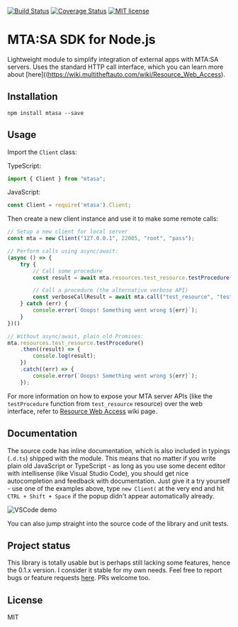 [![Build Status](https://travis-ci.org/4O4/node-mtasa.svg?branch=master)](https://travis-ci.org/4O4/node-mtasa?branch=master)
[![Coverage Status](https://coveralls.io/repos/github/4O4/node-mtasa/badge.svg?branch=master)](https://coveralls.io/github/4O4/node-mtasa?branch=master)
[![MIT license](http://img.shields.io/badge/license-MIT-brightgreen.svg)](http://opensource.org/licenses/MIT)

# MTA:SA SDK for Node.js

Lightweight module to simplify integration of external apps with MTA:SA servers. Uses the standard HTTP call interface, which you can learn more about [here]((https://wiki.multitheftauto.com/wiki/Resource_Web_Access). 

## Installation

```
npm install mtasa --save
```

## Usage

Import the `Client` class:

TypeScript:
```ts
import { Client } from "mtasa";
``` 

JavaScript:
```js
const Client = require('mtasa').Client;
```

Then create a new client instance and use it to make some remote calls:
``` ts
// Setup a new client for local server
const mta = new Client("127.0.0.1", 22005, "root", "pass");

// Perform calls using async/await:
(async () => {
    try {
        // Call some procedure
        const result = await mta.resources.test_resource.testProcedure("some param");

        // Call a procedure (the alternative verbose API)
        const verboseCallResult = await mta.call("test_resource", "testProcedure", "some param", 1234);
    } catch (err) {
        console.error(`Ooops! Something went wrong ${err}`);
    }
})()

// Without async/await, plain old Promises:
mta.resources.test_resource.testProcedure()
    .then((result) => {
        console.log(result);
    })
    .catch((err) => {
        console.error(`Ooops! Something went wrong ${err}`);
    });
```

For more information on how to expose your MTA server APIs (like the `testProcedure` function from `test_resource` resource) over the web interface, refer to [Resource Web Access](https://wiki.multitheftauto.com/wiki/Resource_Web_Access) wiki page.

## Documentation

The source code has inline documentation, which is also included in typings (`.d.ts`) shipped with the module. This means that no matter if you write plain old JavaScript or TypeScript - as long as you use some decent editor with intellisense (like Visual Studio Code), you should get nice autocompletion and feedback with documentation. Just give it a try yourself - use one of the examples above, type `new Client(` at the very end and hit `CTRL + Shift + Space` if the popup didn't appear automatically already.

![VSCode demo](https://i.imgur.com/ml8Nkdy.png)

You can also jump straight into the source code of the library and unit tests.


## Project status

This library is totally usable but is perhaps still lacking some features, hence the 0.1.x version. I consider it stable for my own needs. Feel free to report bugs or feature requests [here](https://github.com/4O4/node-mtasa/issues). PRs welcome too.

## License

MIT
